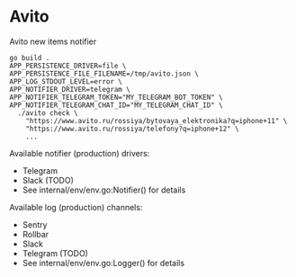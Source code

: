 # Avito

Avito new items notifier

```shell
go build .
APP_PERSISTENCE_DRIVER=file \
APP_PERSISTENCE_FILE_FILENAME=/tmp/avito.json \
APP_LOG_STDOUT_LEVEL=error \
APP_NOTIFIER_DRIVER=telegram \
APP_NOTIFIER_TELEGRAM_TOKEN="MY_TELEGRAM_BOT_TOKEN" \
APP_NOTIFIER_TELEGRAM_CHAT_ID="MY_TELEGRAM_CHAT_ID" \
  ./avito check \
    "https://www.avito.ru/rossiya/bytovaya_elektronika?q=iphone+11" \
    "https://www.avito.ru/rossiya/telefony?q=iphone+12" \
    ...
```

Available notifier (production) drivers:
- Telegram
- Slack (TODO)
- See internal/env/env.go:Notifier() for details

Available log (production) channels:
- Sentry
- Rollbar
- Slack
- Telegram (TODO)
- See internal/env/env.go:Logger() for details
